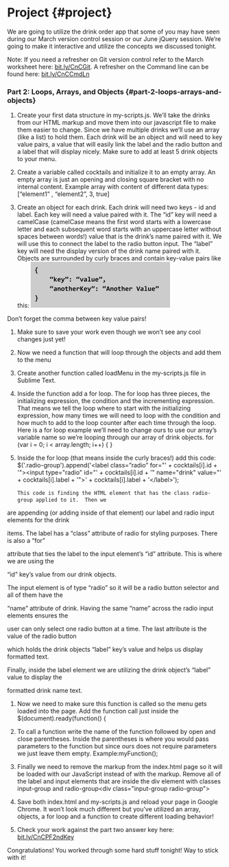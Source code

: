 # Project {#project}

We are going to utilize the drink order app that some of you may have seen during our March version control session or our June jQuery session.  We’re going to make it interactive and utilize the concepts we discussed tonight.

Note: If you need a refresher on Git version control refer to the March worksheet here: [bit.ly/CnCGit](https://www.google.com/url?q=http://bit.ly/CnCGit&sa=D&ust=1478494043492000&usg=AFQjCNGZlQN2fDsmO63Q_xVBZoyu3-X6tA). A refresher on the Command line can be found here: [bit.ly/CnCCmdLn](https://www.google.com/url?q=http://bit.ly/CnCCmdLn&sa=D&ust=1478494043493000&usg=AFQjCNHxTvT87Tdj9WKeRhPXe7PLBE4ZYQ)



### Part 2:  Loops, Arrays, and Objects {#part-2-loops-arrays-and-objects}

1.  Create your first data structure in my-scripts.js. We’ll take the drinks from our HTML markup and move them into our javascript file to make them easier to change.  Since we have multiple drinks we’ll use an array (like a list) to hold them.  Each drink will be an object and will need to key value pairs, a value that will easily link the label and the radio button and a label that will display nicely.  Make sure to add at least 5 drink objects to your menu.

1.  Create a variable called cocktails and initialize it to an empty array.  An empty array is just an opening and closing square bracket with no internal content. Example array with content of different data types:[“element1” , “element2”, 3, true]

1.  Create an object for each drink.  Each drink will need two keys - id and label.  Each key will need a value paired with it.  The “id” key will need a camelCase (camelCase means the first word starts with a lowercase letter and each subsequent word starts with an uppercase letter without spaces between words!) value that is the drink’s name paired with it.  We will use this to connect the label to the radio button input.  The “label” key will need the display version of the drink name paired with it. Objects are surrounded by curly braces and contain key-value pairs like this: ![](images/image03.png)

Don’t forget the comma between key value pairs!

1.  Make sure to save your work even though we won’t see any cool changes just yet!

1.  Now we need a function that will loop through the objects and add them to the menu

1.  Create another function called loadMenu in the my-scripts.js file in Sublime Text.  

1.  Inside the function add a for loop. The for loop has three pieces, the initializing expression, the condition and the incrementing expression. That means we tell the loop where to start with the initializing expression, how many times we will need to loop with the condition and how much to add to the loop counter after each time through the loop. Here is a for loop example we’ll need to change ours to use our array’s variable name so we’re looping through our array of drink objects.  for (var i = 0; i &lt; array.length; i++) { }

1.  Inside the for loop (that means inside the curly braces!) add this code: $(&#039;.radio-group&#039;).append(&#039;&lt;label class=”radio” for=&quot;&#039; + cocktails[i].id + &#039;&quot;&gt;&lt;input type=&quot;radio&quot; id=&quot;&#039; + cocktails[i].id + &#039;&quot; name=&quot;drink&quot; value=&quot;&#039; + cocktails[i].label + &#039;&quot;&gt;&#039; + cocktails[i].label + &#039;&lt;/label&gt;&#039;);

        This code is finding the HTML element that has the class radio-group applied to it.  Then we

are appending (or adding inside of that element) our label and radio input elements for the drink

items. The label has a “class” attribute of radio for styling purposes.  There is also a “for”

attribute that ties the label to the input element’s “id” attribute. This is where we are using the

“id” key’s value from our drink objects.  

The input element is of type “radio” so it will be a radio button selector and all of them have the

“name” attribute of drink.  Having the same “name” across the radio input elements ensures the

user can only select one radio button at a time. The last attribute is the value of the radio button

which holds the drink objects “label” key’s value and helps us display formatted text.

Finally, inside the label element we are utilizing the drink object’s “label” value to display the

formatted drink name text.

1.  Now we need to make sure this function is called so the menu gets loaded into the page. Add the function call just inside the $(document).ready(function() {

1.  To call a function write the name of the function followed by open and close parentheses.  Inside the parentheses is where you would pass parameters to the function but since ours does not require parameters we just leave them empty. Example:myFunction();

1.  Finally we need to remove the markup from the index.html page so it will be loaded with our JavaScript instead of with the markup. Remove all of the label and input elements that are inside the div element with classes input-group and radio-group&lt;div class=&quot;input-group radio-group&quot;&gt;

1.  Save both index.html and my-scripts.js and reload your page in Google Chrome.  It won’t look much different but you’ve utilized an array, objects, a for loop and a function to create different loading behavior!

1.  Check your work against the part two answer key here: [bit.ly/CnCPF2ndKey](https://www.google.com/url?q=http://bit.ly/CnCPF2ndKey&sa=D&ust=1478494043550000&usg=AFQjCNEXNxGWyIMxfGqZkJYwWMkKHzcJuA)

Congratulations!  You worked through some hard stuff tonight!  Way to stick with it!